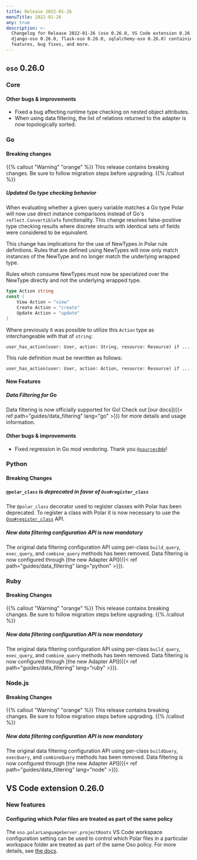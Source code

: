 ```yaml
---
title: Release 2022-01-26
menuTitle: 2022-01-26
any: true
description: >-
  Changelog for Release 2022-01-26 (oso 0.26.0, VS Code extension 0.26.0,
  django-oso 0.26.0, flask-oso 0.26.0, sqlalchemy-oso 0.26.0) containing new
  features, bug fixes, and more.
---
```


## `oso` 0.26.0

### Core

#### Other bugs & improvements

- Fixed a bug affecting runtime type checking on nested object attributes.
- When using data filtering, the list of relations returned to the adapter
  is now topologically sorted.

### Go

#### Breaking changes

{{% callout "Warning" "orange" %}}
  This release contains breaking changes. Be sure to follow migration steps
  before upgrading.
{{% /callout %}}

##### Updated Go type checking behavior

When evaluating whether a given query variable matches a Go type Polar will now use direct instance comparisons instead of Go's `reflect.ConvertibleTo` functionality. This change resolves false-positive type checking results where discrete structs with identical sets of fields were considered to be equivalent.

This change has implications for the use of NewTypes in Polar rule definitions. Rules that are defined using NewTypes will now only match instances of the NewType and no longer match the underlying wrapped type.

Rules which consume NewTypes must now be specialized over the NewType directly and not the underlying wrapped type.

```go
type Action string
const (
    View Action = "view"
    Create Action = "create"
    Update Action = "update"
)
```

Where previously it was possible to utilize this `Action` type as interchangeable with that of `string`:

```polar
user_has_action(user: User, action: String, resource: Resource) if ...
```

This rule definition must be rewritten as follows:

```polar
user_has_action(user: User, action: Action, resource: Resource) if ...
```

#### New Features

##### Data Filtering for Go

Data filtering is now officially supported for Go! Check out
[our docs]({{< ref path="guides/data_filtering" lang="go" >}})
for more details and usage information.

#### Other bugs & improvements

- Fixed regression in Go mod vendoring. Thank you
  [`@sourcec0de`](https://github.com/sourcec0de)!

### Python

#### Breaking Changes

##### `@polar_class` is deprecated in favor of `Oso#register_class`

The `@polar_class` decorator used to register classes with Polar has been deprecated. To register a class with Polar it is now necessary to use the [`Oso#register_class`](https://docs.osohq.com/reference/api/index.html#oso.Oso.register_class) API.

##### New data filtering configuration API is now mandatory

The original data filtering configuration API using per-class `build_query`, `exec_query`, and `combine_query` methods
has been removed. Data filtering is now configured through [the new Adapter API]({{< ref path="guides/data_filtering" lang="python" >}}).

### Ruby

#### Breaking Changes

{{% callout "Warning" "orange" %}}
  This release contains breaking changes. Be sure to follow migration steps
  before upgrading.
{{% /callout %}}

##### New data filtering configuration API is now mandatory

The original data filtering configuration API using per-class `build_query`, `exec_query`, and `combine_query` methods
has been removed. Data filtering is now configured through [the new Adapter API]({{< ref path="guides/data_filtering" lang="ruby" >}}).

### Node.js

#### Breaking Changes

{{% callout "Warning" "orange" %}}
  This release contains breaking changes. Be sure to follow migration steps
  before upgrading.
{{% /callout %}}

##### New data filtering configuration API is now mandatory

The original data filtering configuration API using per-class `buildQuery`, `execQuery`, and `combineQuery` methods
has been removed. Data filtering is now configured through [the new Adapter API]({{< ref path="guides/data_filtering" lang="node" >}}).

## VS Code extension 0.26.0

### New features

#### Configuring which Polar files are treated as part of the same policy

The `oso.polarLanguageServer.projectRoots` VS Code workspace configuration
setting can be used to control which Polar files in a particular workspace
folder are treated as part of the same Oso policy. For more details, see [the
docs](reference/tooling/ide#configuring-which-polar-files-are-treated-as-part-of-the-same-policy).
